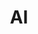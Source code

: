 ---
title: "AI"
description: "分类描述"
image: deepmind-_HnJfS6WhA8-unsplash.jpg
slug: AI

# Badge style
style:
background: "#f0fcff"
color: "#000"
---